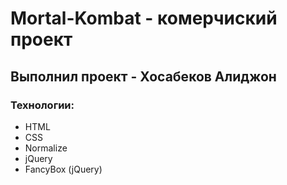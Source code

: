 # Mortal-Kombat - комерчиский проект
## Выполнил проект - Хосабеков Алиджон
### Технологии:
- HTML
- CSS
- Normalize
- jQuery
- FancyBox (jQuery)

